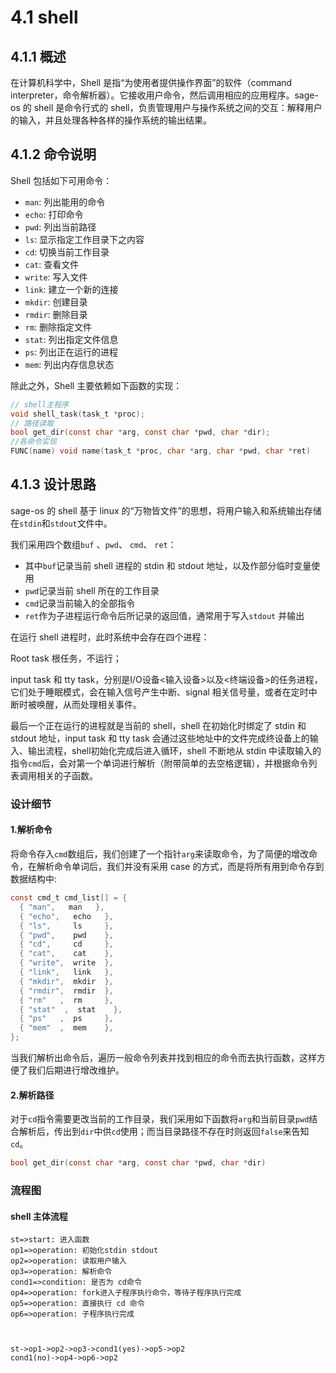 # 4.1 shell

## 4.1.1 概述

在计算机科学中，Shell 是指“为使用者提供操作界面”的软件（command interpreter，命令解析器）。它接收用户命令，然后调用相应的应用程序。sage-os 的 shell 是命令行式的 shell，负责管理用户与操作系统之间的交互：解释用户的输入，并且处理各种各样的操作系统的输出结果。

## 4.1.2 命令说明

Shell 包括如下可用命令：

- `man`: 列出能用的命令
- `echo`: 打印命令
- `pwd`: 列出当前路径
- `ls`: 显示指定工作目录下之内容
- `cd`: 切换当前工作目录
- `cat`: 查看文件
- `write`: 写入文件
- `link`: 建立一个新的连接
- `mkdir`: 创建目录
- `rmdir`: 删除目录
- `rm`: 删除指定文件
- `stat`: 列出指定文件信息
- `ps`: 列出正在运行的进程
- `mem`: 列出内存信息状态

除此之外，Shell 主要依赖如下函数的实现：

```c
// shell主程序
void shell_task(task_t *proc);
// 路径读取
bool get_dir(const char *arg, const char *pwd, char *dir);
//各命令实现
FUNC(name) void name(task_t *proc, char *arg, char *pwd, char *ret)
```

## 4.1.3 设计思路

sage-os 的 shell 基于 linux 的“万物皆文件”的思想，将用户输入和系统输出存储在`stdin`和`stdout`文件中。

我们采用四个数组`buf` 、`pwd`、 `cmd`、 `ret`：

- 其中`buf`记录当前 shell 进程的 stdin 和 stdout 地址，以及作部分临时变量使用
- `pwd`记录当前 shell 所在的工作目录
- `cmd`记录当前输入的全部指令
- `ret`作为子进程运行命令后所记录的返回值，通常用于写入`stdout` 并输出

在运行 shell 进程时，此时系统中会存在四个进程：

Root task 根任务，不运行；

input task 和 tty task，分别是I/O设备<输入设备>以及<终端设备>的任务进程，它们处于睡眠模式，会在输入信号产生中断、signal 相关信号量，或者在定时中断时被唤醒，从而处理相关事件。

最后一个正在运行的进程就是当前的 shell，shell 在初始化时绑定了 stdin 和 stdout 地址，input task 和 tty task 会通过这些地址中的文件完成终设备上的输入、输出流程，shell初始化完成后进入循环，shell 不断地从 stdin 中读取输入的指令``cmd``后，会对第一个单词进行解析（附带简单的去空格逻辑），并根据命令列表调用相关的子函数。

### 设计细节

#### 1.解析命令

将命令存入`cmd`数组后，我们创建了一个指针`arg`来读取命令，为了简便的增改命令，在解析命令单词后，我们并没有采用 case 的方式，而是将所有用到命令存到数据结构中:

```c
const cmd_t cmd_list[] = {
  { "man",   man   },
  { "echo",   echo   },
  { "ls",     ls     },
  { "pwd",    pwd    },
  { "cd",     cd     },
  { "cat",    cat    },
  { "write",  write  },
  { "link",   link   },
  { "mkdir",  mkdir  },
  { "rmdir",  rmdir  },
  { "rm"   ,  rm     },
  { "stat"  ,  stat    },
  { "ps"   ,  ps     },
  { "mem"  ,  mem    },
};
```

当我们解析出命令后，遍历一般命令列表并找到相应的命令而去执行函数，这样方便了我们后期进行增改维护。

#### 2.解析路径

对于``cd``指令需要更改当前的工作目录，我们采用如下函数将`arg`和当前目录`pwd`结合解析后，传出到`dir`中供``cd``使用；而当目录路径不存在时则返回`false`来告知``cd``。

```c
bool get_dir(const char *arg, const char *pwd, char *dir)
```

### 流程图

#### shell 主体流程

```flow
st=>start: 进入函数
op1=>operation: 初始化stdin stdout
op2=>operation: 读取用户输入
op3=>operation: 解析命令
cond1=>condition: 是否为 cd命令
op4=>operation: fork进入子程序执行命令，等待子程序执行完成
op5=>operation: 直接执行 cd 命令
op6=>operation: 子程序执行完成



st->op1->op2->op3->cond1(yes)->op5->op2
cond1(no)->op4->op6->op2
```
